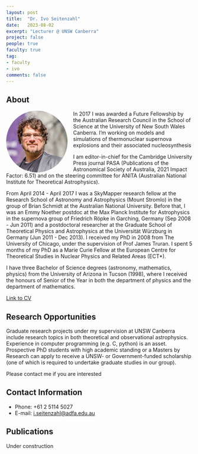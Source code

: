 ```yaml
---
layout: post
title:  "Dr. Ivo Seitenzahl"
date:   2023-08-02
excerpt: "Lecturer @ UNSW Canberra"
project: false
people: true
faculty: true
tag:
- faculty
- ivo
comments: false
---
```


## About
<img src="/assets/img/IvoSeitenzahl.jpg" style="float: left; border-radius: 50%; width: 33%; margin-right: 15px" />
In 2017 I was awarded a Future Fellowship by the Australian Research Council in the School of Science at the University of New South Wales Canberra. I’m working on models and simulations of thermonuclear supernova explosions and their associated nucleosynthesis

I am editor-in-chief for the Cambridge University Press journal PASA (Publications of the Astronomical Society of Australia, 2021 Impact Factor: 6.51) and on the steering committee for ANITA (Australian National Institute for Theoretical Astrophysics).

From April 2014 - April 2017 I was a SkyMapper research fellow at the Research School of Astronomy and Astrophysics (Mount Stromlo) in the group of Brian Schmidt at the Australian National University. 
Before that, I was an Emmy Noether postdoc at the Max Planck Institute for Astrophysics in the supernova group of Friedrich Röpke in Garching, Germany (Sep 2008 - Jun 2011) and a postdoctoral researcher at the Graduate School of Theoretical Physics and Astrophysics at the Universität Würzburg in Germany (Jun 2011 - Dec 2013).
I received my PhD in 2008 from The University of Chicago, under the supervision of Prof James Truran. I spent 5 months of my PhD as a Marie Curie Fellow at the European Centre for Theoretical Studies in Nuclear Physics and Related Areas (ECT*).


I have three Bachelor of Science degrees (astronomy, mathematics, physics) from the University of Arizona in Tucson (1998), where I received the honours of Senior of the Year in both the department of physics and the department of mathematics. 

[Link to CV](/)

## Research Opportunities
Graduate research projects under my supervision at UNSW Canberra include research topics in both theoretical and observational astrophysics. Experience in computer programming (e.g. C, python) is an asset. Prospective PhD students with high academic standing or a Masters by Research can apply to receive a UNSW- or Government-funded scholarship (one of which is required to undertake graduate studies in our group).

Please contact me if you are interested


## Contact Information

 - Phone: +61 2 5114 5027
 - E-mail: [i.seitenzahl@adfa.edu.au](mailto:i.seitenzahl@adfa.edu.au)

## Publications

Under construction